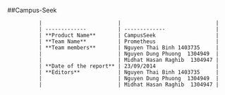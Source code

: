 ##Campus-Seek

              |                        |                              |
              | -------------          | -------------                |
              | **Product Name**       | CampusSeek                   |
              | **Team Name**          | Prometheus                   |
              | **Team members**       | Nguyen Thai Binh 1403735     |
              |                        | Nguyen Dung Phuong  1304949  |
              |                        | Midhat Hasan Raghib  1304947 |
              | **Date of the report** | 23/09/2014                   |
              | **Editors**            | Nguyen Thai Binh 1403735     |
              |                        | Nguyen Dung Phuong  1304949  |
              |                        | Midhat Hasan Raghib  1304947 |
